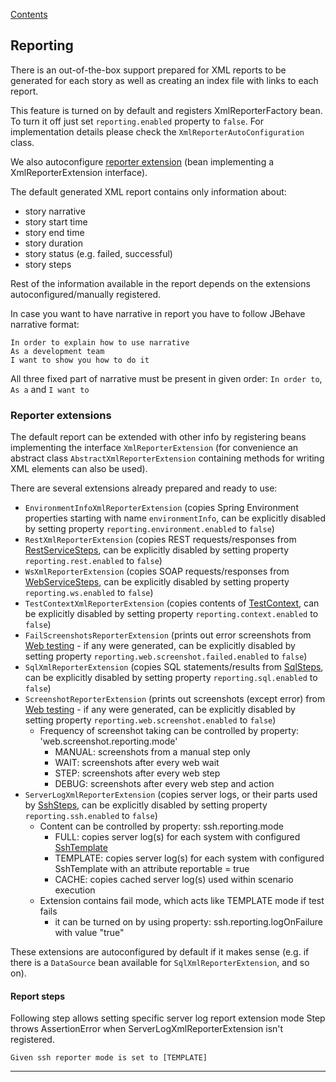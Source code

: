 [Contents](../README.md)

## Reporting
There is an out-of-the-box support prepared for XML reports to be generated for each story as well as creating an index file with links to each report.

This feature is turned on by default and registers XmlReporterFactory bean. To turn it off just set `reporting.enabled` property to `false`.
For implementation details please check the `XmlReporterAutoConfiguration` class.

We also autoconfigure [reporter extension](#reporter-extensions) (bean implementing a XmlReporterExtension interface).

The default generated XML report contains only information about:
 - story narrative
 - story start time
 - story end time
 - story duration
 - story status (e.g. failed, successful)
 - story steps

Rest of the information available in the report depends on the extensions autoconfigured/manually registered.

In case you want to have narrative in report you have to follow JBehave narrative format:
```
In order to explain how to use narrative
As a development team
I want to show you how to do it
```
All three fixed part of narrative must be present in given order: `In order to`, `As a` and `I want to`

### Reporter extensions
The default report can be extended with other info by registering beans implementing the interface `XmlReporterExtension` 
(for convenience an abstract class `AbstractXmlReporterExtension` containing methods for writing XML elements can also be used).

There are several extensions already prepared and ready to use:
 - `EnvironmentInfoXmlReporterExtension` (copies Spring Environment properties starting with name `environmentInfo`, can be explicitly disabled by setting property `reporting.environment.enabled` to `false`)
 - `RestXmlReporterExtension` (copies REST requests/responses from [RestServiceSteps](Rest-api.md), can be explicitly disabled by setting property `reporting.rest.enabled` to `false`)
 - `WsXmlReporterExtension` (copies SOAP requests/responses from [WebServiceSteps](Web-service.md), can be explicitly disabled by setting property `reporting.ws.enabled` to `false`)
 - `TestContextXmlReporterExtension` (copies contents of [TestContext](Test-context.md), can be explicitly disabled by setting property `reporting.context.enabled` to `false`)
 - `FailScreenshotsReporterExtension` (prints out error screenshots from [Web testing](Web-testing.md) - if any were generated, can be explicitly disabled by setting property `reporting.web.screenshot.failed.enabled` to `false`)
 - `SqlXmlReporterExtension` (copies SQL statements/results from [SqlSteps](Sql-steps.md), can be explicitly disabled by setting property `reporting.sql.enabled` to `false`)
 - `ScreenshotReporterExtension` (prints out screenshots (except error) from [Web testing](Web-testing.md) - if any were generated, can be explicitly disabled by setting property `reporting.web.screenshot.enabled` to `false`)
   - Frequency of screenshot taking can be controlled by property: 'web.screenshot.reporting.mode'
     - MANUAL: screenshots from a manual step only
     - WAIT: screenshots after every web wait
     - STEP: screenshots after every web step
     - DEBUG: screenshots after every web step and action
  - `ServerLogXmlReporterExtension` (copies server logs, or their parts used by [SshSteps](Ssh.md), can be explicitly disabled by setting property `reporting.ssh.enabled` to `false`)
    - Content can be controlled by property: ssh.reporting.mode 
      - FULL: copies server log(s) for each system with configured [SshTemplate](Ssh.md)
      - TEMPLATE: copies server log(s) for each system with configured SshTemplate with an attribute reportable = true
      - CACHE: copies cached server log(s) used within scenario execution
    - Extension contains fail mode, which acts like TEMPLATE mode if test fails
      - it can be turned on by using property: ssh.reporting.logOnFailure with value "true"


These extensions are autoconfigured by default if it makes sense (e.g. if there is a `DataSource` bean available for `SqlXmlReporterExtension`, and so on).

#### Report steps
Following step allows setting specific server log report extension mode
Step throws AssertionError when ServerLogXmlReporterExtension isn't registered.
```
Given ssh reporter mode is set to [TEMPLATE]
```

---
